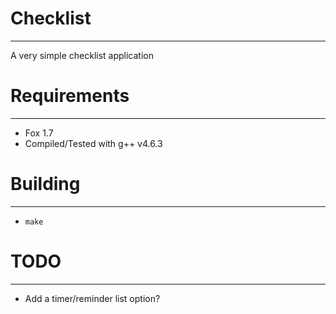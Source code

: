 # Checklist
* * *

A very simple checklist application

# Requirements
* * *

 * Fox 1.7
 * Compiled/Tested with g++ v4.6.3

# Building
* * *

 * ```make```

# TODO
* * *

 * Add a timer/reminder list option?
